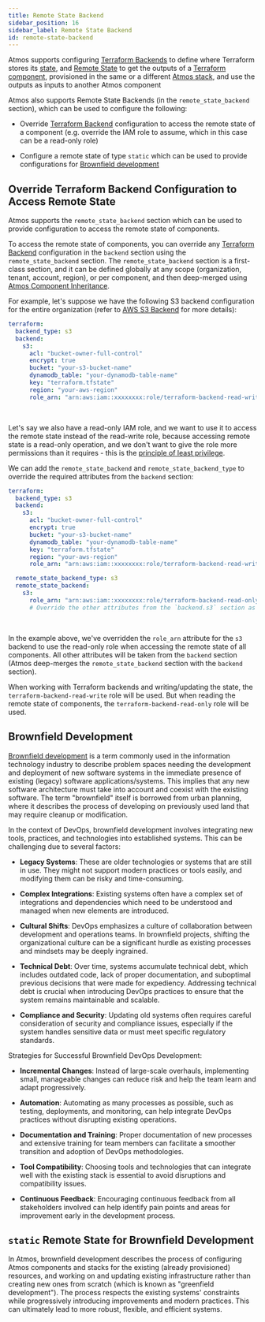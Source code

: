 ```yaml
---
title: Remote State Backend
sidebar_position: 16
sidebar_label: Remote State Backend
id: remote-state-backend
---
```


Atmos supports configuring [Terraform Backends](/core-concepts/components/terraform-backends) to define where
Terraform stores its [state](https://developer.hashicorp.com/terraform/language/state),
and [Remote State](/core-concepts/components/remote-state) to get the outputs
of a [Terraform component](/core-concepts/components), provisioned in the same or a
different [Atmos stack](/core-concepts/stacks), and use
the outputs as inputs to another Atmos component

Atmos also supports Remote State Backends (in the `remote_state_backend` section), which can be used to configure the
following:

- Override [Terraform Backend](/core-concepts/components/terraform-backends) configuration to access the
  remote state of a component (e.g. override the IAM role to assume, which in this case can be a read-only role)

- Configure a remote state of type `static` which can be used to provide configurations for
  [Brownfield development](https://en.wikipedia.org/wiki/Brownfield_(software_development))

## Override Terraform Backend Configuration to Access Remote State

Atmos supports the `remote_state_backend` section which can be used to provide configuration to access the remote state
of components.

To access the remote state of components, you can override
any [Terraform Backend](/core-concepts/components/terraform-backends)
configuration in the `backend` section using the `remote_state_backend` section. The `remote_state_backend` section
is a first-class section, and it can be defined globally at any scope (organization, tenant, account, region), or per
component, and then deep-merged using [Atmos Component Inheritance](/core-concepts/components/inheritance).

For example, let's suppose we have the following S3 backend configuration for the entire organization
(refer to [AWS S3 Backend](/core-concepts/components/terraform-backends#aws-s3-backend) for more details):

```yaml title="stacks/orgs/acme/_defaults.yaml"
terraform:
  backend_type: s3
  backend:
    s3:
      acl: "bucket-owner-full-control"
      encrypt: true
      bucket: "your-s3-bucket-name"
      dynamodb_table: "your-dynamodb-table-name"
      key: "terraform.tfstate"
      region: "your-aws-region"
      role_arn: "arn:aws:iam::xxxxxxxx:role/terraform-backend-read-write"
```

<br/>

Let's say we also have a read-only IAM role, and we want to use it to access the remote state instead of the read-write
role, because accessing remote state is a read-only operation, and we don't want to give the role more permissions than
it requires - this is the [principle of least privilege](https://en.wikipedia.org/wiki/Principle_of_least_privilege).

We can add the `remote_state_backend` and `remote_state_backend_type` to override the required attributes from the
`backend` section:

```yaml title="stacks/orgs/acme/_defaults.yaml"
terraform:
  backend_type: s3
  backend:
    s3:
      acl: "bucket-owner-full-control"
      encrypt: true
      bucket: "your-s3-bucket-name"
      dynamodb_table: "your-dynamodb-table-name"
      key: "terraform.tfstate"
      region: "your-aws-region"
      role_arn: "arn:aws:iam::xxxxxxxx:role/terraform-backend-read-write"

  remote_state_backend_type: s3
  remote_state_backend:
    s3:
      role_arn: "arn:aws:iam::xxxxxxxx:role/terraform-backend-read-only"
      # Override the other attributes from the `backend.s3` section as needed
```

<br/>

In the example above, we've overridden the `role_arn` attribute for the `s3` backend to use the read-only role when
accessing the remote state of all components. All other attributes will be taken from the `backend` section (Atmos
deep-merges the `remote_state_backend` section with the `backend` section).

When working with Terraform backends and writing/updating the state, the `terraform-backend-read-write` role will be
used. But when reading the remote state of components, the `terraform-backend-read-only` role will be used.

## Brownfield Development

[Brownfield development](https://en.wikipedia.org/wiki/Brownfield_(software_development)) is a term commonly used in the
information technology industry to describe problem spaces needing the development and deployment of new software
systems in the immediate presence of existing (legacy) software applications/systems. This implies that any new software
architecture must take into account and coexist with the existing software. The term "brownfield" itself is borrowed
from urban planning, where it describes the process of developing on previously used land that may require cleanup or
modification.

In the context of DevOps, brownfield development involves integrating new tools, practices, and technologies into
established systems. This can be challenging due to several factors:

- **Legacy Systems**: These are older technologies or systems that are still in use. They might not support modern
  practices or tools easily, and modifying them can be risky and time-consuming.

- **Complex Integrations**: Existing systems often have a complex set of integrations and dependencies which need to be
  understood and managed when new elements are introduced.

- **Cultural Shifts**: DevOps emphasizes a culture of collaboration between development and operations teams. In
  brownfield projects, shifting the organizational culture can be a significant hurdle as existing processes and
  mindsets may be deeply ingrained.

- **Technical Debt**: Over time, systems accumulate technical debt, which includes outdated code, lack of proper
  documentation, and suboptimal previous decisions that were made for expediency. Addressing technical debt is crucial
  when introducing DevOps practices to ensure that the system remains maintainable and scalable.

- **Compliance and Security**: Updating old systems often requires careful consideration of security and compliance
  issues, especially if the system handles sensitive data or must meet specific regulatory standards.

Strategies for Successful Brownfield DevOps Development:

- **Incremental Changes**: Instead of large-scale overhauls, implementing small, manageable changes can reduce risk and
  help the team learn and adapt progressively.

- **Automation**: Automating as many processes as possible, such as testing, deployments, and monitoring, can help
  integrate DevOps practices without disrupting existing operations.

- **Documentation and Training**: Proper documentation of new processes and extensive training for team members can
  facilitate a smoother transition and adoption of DevOps methodologies.

- **Tool Compatibility**: Choosing tools and technologies that can integrate well with the existing stack is essential
  to avoid disruptions and compatibility issues.

- **Continuous Feedback**: Encouraging continuous feedback from all stakeholders involved can help identify pain points
  and areas for improvement early in the development process.

## `static` Remote State for Brownfield Development

In Atmos, brownfield development describes the process of configuring Atmos components and stacks for the
existing (already provisioned) resources, and working on and updating existing infrastructure rather than creating new
ones from scratch (which is known as "greenfield development"). The process respects the existing systems' constraints
while progressively introducing improvements and modern practices. This can ultimately lead to more robust, flexible,
and efficient systems.
